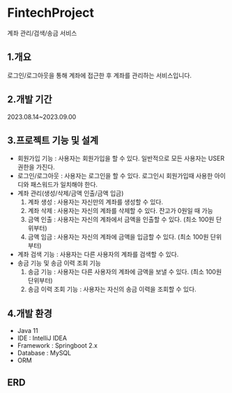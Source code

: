 # FintechProject
계좌 관리/검색/송금 서비스
## 1.개요
로그인/로그아웃을 통해 계좌에 접근한 후 계좌를 관리하는 서비스입니다.
## 2.개발 기간
2023.08.14~2023.09.00
## 3.프로젝트 기능 및 설계
- 회원가입 기능 : 사용자는 회원가입을 할 수 있다. 일반적으로 모든 사용자는 USER 권한을 가진다.
- 로그인/로그아웃 : 사용자는 로그인을 할 수 있다. 로그인시 회원가입때 사용한 아이디와 패스워드가 일치해야 한다.
- 계좌 관리(생성/삭제/금액 인출/금액 입금)
  1. 계좌 생성 : 사용자는 자신만의 계좌를 생성할 수 있다.
  2. 계좌 삭제 : 사용자는 자신의 계좌를 삭제할 수 있다. 잔고가 0원일 때 가능
  3. 금액 인출 : 사용자는 자신의 계좌에서 금액을 인출할 수 있다. (최소 100원 단위부터)
  4. 금액 임금 : 사용자는 자신의 계좌에 금액을 입금할 수 있다. (최소 100원 단위부터)
- 계좌 검색 기능 : 사용자는 다른 사용자의 계좌를 검색할 수 있다.
- 송금 기능 및 송금 이력 조회 기능
  1. 송금 기능 : 사용자는 다른 사용자의 계좌에 금액을 보낼 수 있다. (최소 100원 단위부터)
  2. 송금 이력 조회 기능 : 사용자는 자신의 송금 이력을 조회할 수 있다.
## 4.개발 환경
- Java 11
- IDE : IntelliJ IDEA
- Framework : Springboot 2.x
- Database : MySQL
- ORM
## ERD
